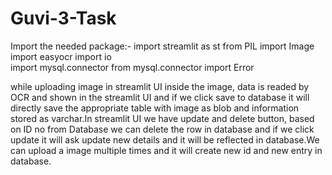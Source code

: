 # Guvi-3-Task

Import the needed package:-
import streamlit as st
from PIL import Image
import easyocr
import io   
import mysql.connector
from mysql.connector import Error

while uploading image in streamlit UI inside the image, data is readed by OCR and shown in the streamlit UI and if we click save to database it will directly save the appropriate table with image as blob and information stored as varchar.In streamlit UI we have update and delete button, based on ID no from Database we can delete the row in database and if we click update it will ask update new details and it will be reflected in database.We can upload a image multiple times and it will create new id and new entry in database.
